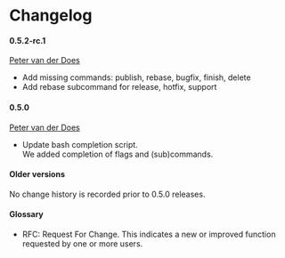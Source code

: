 [petervanderdoes]: https://github.com/petervanderdoes "Peter van der Does on github"
 
# Changelog

#### 0.5.2-rc.1
[Peter van der Does][petervanderdoes]
* Add missing commands: publish, rebase, bugfix, finish, delete
* Add rebase subcommand for release, hotfix, support

#### 0.5.0
[Peter van der Does][petervanderdoes]
* Update bash completion script.  
    We added completion of flags and (sub)commands.

#### Older versions
No change history is recorded prior to 0.5.0 releases.

#### Glossary
* RFC: Request For Change. This indicates a new or improved function requested
by one or more users.
